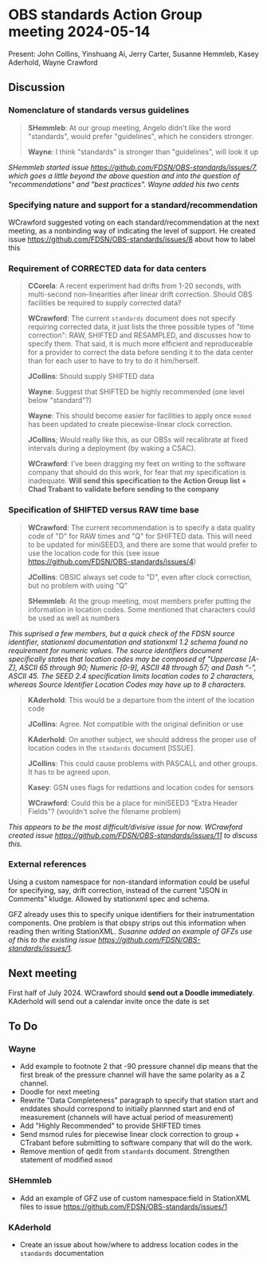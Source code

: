 # OBS standards Action Group meeting 2024-05-14

Present: John Collins, Yinshuang Ai, Jerry Carter, Susanne Hemmleb, Kasey Aderhold, Wayne Crawford

## Discussion

### Nomenclature of standards versus guidelines

> **SHemmleb**: At our group meeting, Angelo didn't like the word "standards", would prefer "guidelines", which he considers stronger.
>
> **Wayne**: I think "standards" is stronger than "guidelines", will look it up

*SHemmleb started issue https://github.com/FDSN/OBS-standards/issues/7, which goes a little beyond the above question and into the question of
"recommendations" and "best practices".  Wayne added his two cents*

### Specifying nature and support for a standard/recommendation
WCrawford suggested voting on each standard/recommendation at the next meeting, as a nonbinding way of indicating the level of support.  He created issue https://github.com/FDSN/OBS-standards/issues/8 about how to label this

### Requirement of CORRECTED data for data centers

> **CCorela**: A recent experiment had drifts from 1-20 seconds, with multi-second non-linearities after linear drift correction.  Should OBS facilities be required to supply corrected data?
>
> **WCrawford**: The current `standards` document does not specify requiring corrected data, it
> just lists the three possible types of "time correction": RAW, SHIFTED and RESAMPLED, and discusses
> how to specify them.  That said, it is much more efficient and reproduceable for a provider to correct
> the data before sending it to the data center than for each user to have to try to do it him/herself.
>
> **JCollins**: Should supply SHIFTED data
>
> **Wayne**: Suggest that SHIFTED be highly recommended (one level below "standard"?)
>
> **Wayne**: This should become easier for facilities to apply once `msmod` has been updated to create
> piecewise-linear clock correction.
>
> **JCollins**; Would really like this, as our OBSs will recalibrate at fixed intervals during a deployment (by waking a CSAC).
>
> **WCrawford**: I've been dragging my feet on writing to the software company that should do this work, for fear
> that my specification is inadequate.  **Will send this specification to the Action Group list + Chad Trabant
> to validate before sending to the company**
>

### Specification of SHIFTED versus RAW time base

> **WCrawford**: The current recommendation is to specify a data quality code of "D" for RAW times and "Q" for SHIFTED data.
> This will need to be updated for miniSEED3, and there are some that would prefer to use the
> location code for this (see issue https://github.com/FDSN/OBS-standards/issues/4)
>
> **JCollins**: OBSIC always set code to "D", even after clock correction, but no problem with using "Q"
>
> **SHemmleb**: At the group meeting, most members prefer putting the information in location codes.
> Some mentioned that characters could be used as well as numbers
>
*This suprised a few members, but a quick check of the FDSN source identifier, stationxml documentation and stationxml 1.2 schema found no requirement for numeric values.  The source identifiers document
specifically states that location codes may be composed of "Uppercase [A-Z], ASCII 65 through 90;
Numeric [0-9], ASCII 48 through 57; and Dash “-”, ASCII 45.  The SEED 2.4 specification limits location codes to 2 characters, whereas Source Identifier Location Codes may have up to 8 characters.*
> **KAderhold**: This would be a departure from the intent of the location code
>
> **JCollins**: Agree. Not compatible with the original definition or use
>
> **KAderhold**: On another subject, we should address the proper use of location codes in the `standards` document [ISSUE].
>
> **JCollins**: This could cause problems with PASCALL and other groups.  It has to be agreed upon.
>
> **Kasey**: GSN uses flags for redattions and location codes for sensors
>
> **WCrawford**: Could this be a place for miniSEED3 "Extra Header Fields"? (wouldn't solve the filename problem)

*This appears to be the most difficult/divisive issue for now.  WCrawford created issue https://github.com/FDSN/OBS-standards/issues/11 to discuss this.*

### External references
Using a custom namespace for non-standard information could be useful for specifying, say, drift correction, instead of the current "JSON in Comments" kludge.  Allowed by stationxml spec and schema.  

GFZ already uses this to specify unique identifiers for their instrumentation components.  One problem is that obspy strips out this information when reading then writing StationXML.  *Susanne added an example of GFZs use of this to the existing issue https://github.com/FDSN/OBS-standards/issues/1.*

## Next meeting

First half of July 2024. WCrawford should **send out a Doodle immediately**.  KAderhold will send out a calendar invite once the date is set

## To Do

### Wayne
  - Add example to footnote 2 that -90 pressure channel dip means that the first break of the pressure channel will have the same polarity as a Z channel.
  - Doodle for next meeting
  - Rewrite "Data Completeness" paragraph to specify that station start and enddates should correspond
    to initially plannned start and end of measurement (channels will have actual period of measurement)
  - Add "Highly Recommended" to provide SHIFTED times
  - Send msmod rules for piecewise linear clock correction to group + CTrabant before submitting to software company that will do the work.
  - Remove mention of qedit from `standards` document.  Strengthen statement of modified `msmod`

### SHemmleb
- Add an example of GFZ use of custom namespace:field in StationXML files to issue https://github.com/FDSN/OBS-standards/issues/1

### KAderhold
- Create an issue about how/where to address location codes in the `standards` documentation
